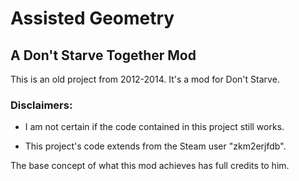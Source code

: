 # Assisted Geometry

## A Don't Starve Together Mod

This is an old project from 2012-2014. 
It's a mod for Don't Starve.

### Disclaimers: 
- I am not certain if the code contained in this project still works.

- This project's code extends from the Steam user "zkm2erjfdb".

The base concept of what this mod achieves has full credits to him.

